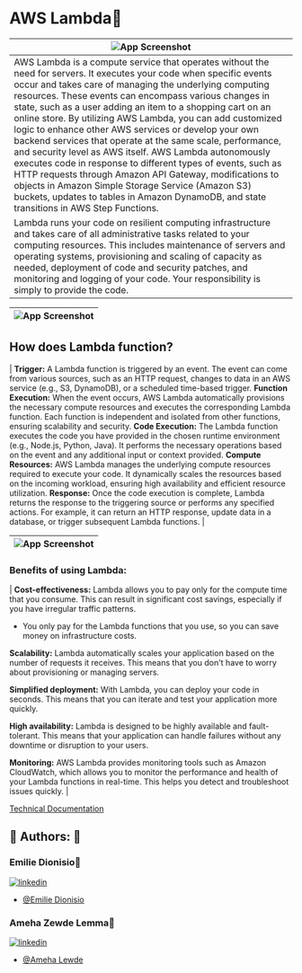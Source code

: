 # AWS Lambda👋

| ![App Screenshot](https://drive.google.com/uc?export=view&id=1P8T9D5CDwBAkHmjizKKNx03h2eIJjLEG) |
| ----------------------- |
| AWS Lambda is a compute service that operates without the need for servers. It executes your code when specific events occur and takes care of managing the underlying computing resources. These events can encompass various changes in state, such as a user adding an item to a shopping cart on an online store. By utilizing AWS Lambda, you can add customized logic to enhance other AWS services or develop your own backend services that operate at the same scale, performance, and security level as AWS itself. AWS Lambda autonomously executes code in response to different types of events, such as HTTP requests through Amazon API Gateway, modifications to objects in Amazon Simple Storage Service (Amazon S3) buckets, updates to tables in Amazon DynamoDB, and state transitions in AWS Step Functions.
Lambda runs your code on resilient computing infrastructure and takes care of all administrative tasks related to your computing resources. This includes maintenance of servers and operating systems, provisioning and scaling of capacity as needed, deployment of code and security patches, and monitoring and logging of your code. Your responsibility is simply to provide the code. |

| ![App Screenshot](https://drive.google.com/uc?export=view&id=1JxAUYkkbTpvajXlf3I5LTmHiig65FWRH) |
| ----------------------- |

## How does Lambda function? 
| **Trigger:** A Lambda function is triggered by an event. The event can come from various sources, such as an HTTP request, changes to data in an AWS service (e.g., S3, DynamoDB), or a scheduled time-based trigger.
**Function Execution:** When the event occurs, AWS Lambda automatically provisions the necessary compute resources and executes the corresponding Lambda function. Each function is independent and isolated from other functions, ensuring scalability and security.
**Code Execution:** The Lambda function executes the code you have provided in the chosen runtime environment (e.g., Node.js, Python, Java). It performs the necessary operations based on the event and any additional input or context provided.
**Compute Resources:** AWS Lambda manages the underlying compute resources required to execute your code. It dynamically scales the resources based on the incoming workload, ensuring high availability and efficient resource utilization.
**Response:** Once the code execution is complete, Lambda returns the response to the triggering source or performs any specified actions. For example, it can return an HTTP response, update data in a database, or trigger subsequent Lambda functions. |


| ![App Screenshot](https://drive.google.com/uc?export=view&id=1J9v0iQ5Xm3CWJ1hwYYfD_KcpPjqRBArV) |
| ----------------------- |


### Benefits of using Lambda:

| **Cost-effectiveness:** Lambda allows you to pay only for the compute time that you consume. This can result in significant cost savings, especially if you have irregular traffic patterns. 

- You only pay for the Lambda functions that you use, so you can save money on infrastructure costs.

**Scalability:** Lambda automatically scales your application based on the number of requests it receives. This means that you don't have to worry about provisioning or managing servers.

**Simplified deployment:** With Lambda, you can deploy your code in seconds. This means that you can iterate and test your application more quickly.

**High availability:** Lambda is designed to be highly available and fault-tolerant. This means that your application can handle failures without any downtime or disruption to your users.

**Monitoring:** AWS Lambda provides monitoring tools such as Amazon CloudWatch, which allows you to monitor the performance and health of your Lambda functions in real-time. This helps you detect and troubleshoot issues quickly. |


[Technical Documentation](https://tinyurl.com/lambdatech1)


## 🔗 Authors: 👐

### Emilie Dionisio👩‍
[![linkedin](https://img.shields.io/badge/linkedin-0A66C2?style=for-the-badge&logo=linkedin&logoColor=white)](https://www.linkedin.com/in/emdionisio/)
- [@Emilie Dionisio](https://github.com/emiliedionisio)

### Ameha Zewde Lemma👨
[![linkedin](https://img.shields.io/badge/linkedin-0A66C2?style=for-the-badge&logo=linkedin&logoColor=white)](https://www.linkedin.com/in/ameha-lemma/)
- [@Ameha Lewde](https://github.com/ameha01)


